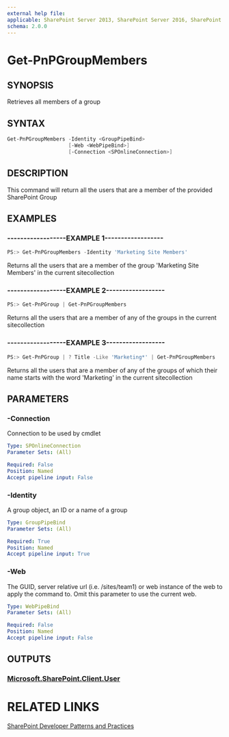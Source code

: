 ```yaml
---
external help file:
applicable: SharePoint Server 2013, SharePoint Server 2016, SharePoint Online
schema: 2.0.0
---
```

# Get-PnPGroupMembers

## SYNOPSIS
Retrieves all members of a group

## SYNTAX 

```powershell
Get-PnPGroupMembers -Identity <GroupPipeBind>
                    [-Web <WebPipeBind>]
                    [-Connection <SPOnlineConnection>]
```

## DESCRIPTION
This command will return all the users that are a member of the provided SharePoint Group

## EXAMPLES

### ------------------EXAMPLE 1------------------
```powershell
PS:> Get-PnPGroupMembers -Identity 'Marketing Site Members'
```

Returns all the users that are a member of the group 'Marketing Site Members' in the current sitecollection

### ------------------EXAMPLE 2------------------
```powershell
PS:> Get-PnPGroup | Get-PnPGroupMembers
```

Returns all the users that are a member of any of the groups in the current sitecollection

### ------------------EXAMPLE 3------------------
```powershell
PS:> Get-PnPGroup | ? Title -Like 'Marketing*' | Get-PnPGroupMembers
```

Returns all the users that are a member of any of the groups of which their name starts with the word 'Marketing' in the current sitecollection

## PARAMETERS

### -Connection
Connection to be used by cmdlet

```yaml
Type: SPOnlineConnection
Parameter Sets: (All)

Required: False
Position: Named
Accept pipeline input: False
```

### -Identity
A group object, an ID or a name of a group

```yaml
Type: GroupPipeBind
Parameter Sets: (All)

Required: True
Position: Named
Accept pipeline input: True
```

### -Web
The GUID, server relative url (i.e. /sites/team1) or web instance of the web to apply the command to. Omit this parameter to use the current web.

```yaml
Type: WebPipeBind
Parameter Sets: (All)

Required: False
Position: Named
Accept pipeline input: False
```

## OUTPUTS

### [Microsoft.SharePoint.Client.User](https://msdn.microsoft.com/en-us/library/microsoft.sharepoint.client.user.aspx)

# RELATED LINKS

[SharePoint Developer Patterns and Practices](http://aka.ms/sppnp)